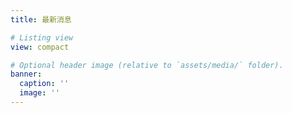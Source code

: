 ```yaml
---
title: 最新消息

# Listing view
view: compact

# Optional header image (relative to `assets/media/` folder).
banner:
  caption: ''
  image: ''
---
```

